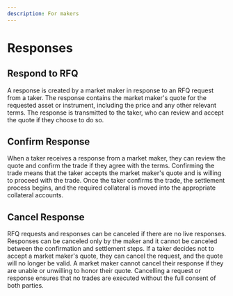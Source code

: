 ```yaml
---
description: For makers
---
```


# Responses

## Respond to RFQ&#x20;

A response is created by a market maker in response to an RFQ request from a taker. The response contains the market maker's quote for the requested asset or instrument, including the price and any other relevant terms. The response is transmitted to the taker, who can review and accept the quote if they choose to do so.

## Confirm Response

When a taker receives a response from a market maker, they can review the quote and confirm the trade if they agree with the terms. Confirming the trade means that the taker accepts the market maker's quote and is willing to proceed with the trade. Once the taker confirms the trade, the settlement process begins, and the required collateral is moved into the appropriate collateral accounts.

## Cancel Response

RFQ requests and responses can be canceled if there are no live responses. Responses can be canceled only by the maker and it cannot be canceled between the confirmation and settlement steps. If a taker decides not to accept a market maker's quote, they can cancel the request, and the quote will no longer be valid. A market maker cannot cancel their response if they are unable or unwilling to honor their quote. Cancelling a request or response ensures that no trades are executed without the full consent of both parties.

